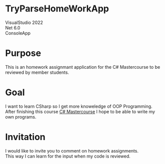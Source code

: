 # TryParseHomeWorkApp
VisualStudio 2022  
Net 6.0  
ConsoleApp

# Purpose
This is an homework assignmant application for the C# Mastercourse to be reviewed by member students.  

# Goal  
I want to learn CSharp so I get more knoweledge of OOP Programming.  
After finishing this course [C# Mastercourse](https://www.iamtimcorey.com/courses/csharp-mastercourse/) I hope to be able to write my own programs.  

# Invitation  
I would like to invite you to comment on homework assignments.  
This way I can learn for the input when my code is reviewed.
